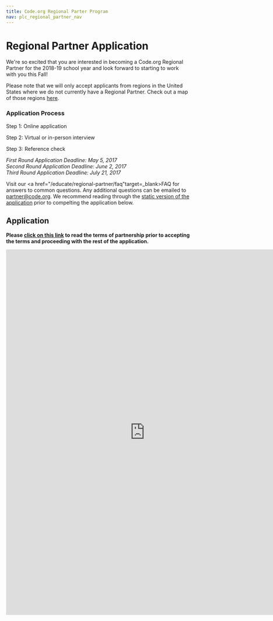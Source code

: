 ```yaml
---
title: Code.org Regional Parter Program
nav: plc_regional_partner_nav
---
```


# Regional Partner Application #

We're so excited that you are interested in becoming a Code.org Regional Partner for the 2018-19 school year and look forward to starting to work with you this Fall!

Please note that we will only accept applicants from regions in the United States where we do not currently have a Regional Partner. Check out a map of those regions <a href="/educate/regional-partner/partners" target=_blank>here</a>. 

### Application Process ###

Step 1: Online application

Step 2: Virtual or in-person interview

Step 3: Reference check

*First Round Application Deadline: May 5, 2017*<br/>
*Second Round Application Deadline: June 2, 2017*<br/>
*Third Round Application Deadline: July 21, 2017*<br/>

Visit our <a href="/educate/regional-partner/faq"target=_blank>FAQ</a> for answers to common questions. Any additional questions can be emailed to partner@code.org. We recommend reading through the <a href="https://docs.google.com/document/d/1jLN9adlUakBPhCG_LJdBOSsRyd-D6pe5x05Nf0EXUcM/edit?usp=sharing" target=_blank>static version of the application</a> prior to compelting the application below.


## Application ##

**Please <a href="/educate/regional-partner/terms" target=_blank>click on this link</a> to read the terms of partnership prior to accepting the terms and proceeding with the rest of the application.** 

<iframe src="https://goo.gl/forms/TGvSk6ioa6Dj8Wym2" width="760" height="1000" frameborder="0" marginheight="0" marginwidth="0">Loading...</iframe>
